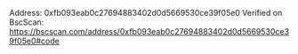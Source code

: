 Address: 0xfb093eab0c27694883402d0d5669530ce39f05e0
Verified on BscScan: https://bscscan.com/address/0xfb093eab0c27694883402d0d5669530ce39f05e0#code
